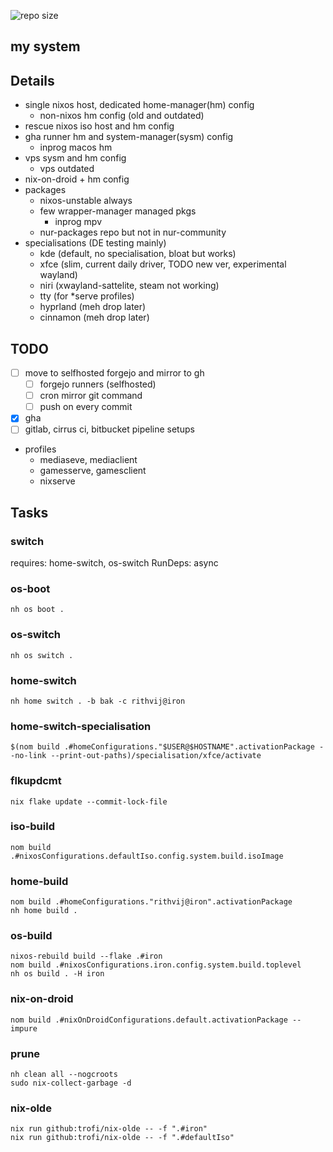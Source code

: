 ![repo size](https://img.shields.io/github/repo-size/phanirithvij/system)

## my system

## Details

- single nixos host, dedicated home-manager(hm) config
  - non-nixos hm config (old and outdated)
- rescue nixos iso host and hm config
- gha runner hm and system-manager(sysm) config
  - inprog macos hm
- vps sysm and hm config
  - vps outdated
- nix-on-droid + hm config
- packages
  - nixos-unstable always
  - few wrapper-manager managed pkgs
    - inprog mpv
  - nur-packages repo but not in nur-community
- specialisations (DE testing mainly)
  - kde (default, no specialisation, bloat but works)
  - xfce (slim, current daily driver, TODO new ver, experimental wayland)
  - niri (xwayland-sattelite, steam not working)
  - tty (for *serve profiles)
  - hyprland (meh drop later)
  - cinnamon (meh drop later)

## TODO

- [ ] move to selfhosted forgejo and mirror to gh
  - [ ] forgejo runners (selfhosted)
  - [ ] cron mirror git command
  - [ ] push on every commit
- [x] gha
- [ ] gitlab, cirrus ci, bitbucket pipeline setups
- profiles
  - mediaseve, mediaclient
  - gamesserve, gamesclient
  - nixserve

## Tasks

### switch

requires: home-switch, os-switch
RunDeps: async

### os-boot

```
nh os boot .
```

### os-switch

```
nh os switch .
```

### home-switch

```
nh home switch . -b bak -c rithvij@iron
```

### home-switch-specialisation

```
$(nom build .#homeConfigurations."$USER@$HOSTNAME".activationPackage --no-link --print-out-paths)/specialisation/xfce/activate
```

### flkupdcmt

```
nix flake update --commit-lock-file
```

### iso-build

```
nom build .#nixosConfigurations.defaultIso.config.system.build.isoImage
```

### home-build

```
nom build .#homeConfigurations."rithvij@iron".activationPackage
nh home build .
```

### os-build

```
nixos-rebuild build --flake .#iron
nom build .#nixosConfigurations.iron.config.system.build.toplevel
nh os build . -H iron
```

### nix-on-droid

```
nom build .#nixOnDroidConfigurations.default.activationPackage --impure
```

### prune

```
nh clean all --nogcroots
sudo nix-collect-garbage -d
```

### nix-olde

```
nix run github:trofi/nix-olde -- -f ".#iron"
nix run github:trofi/nix-olde -- -f ".#defaultIso"
```
